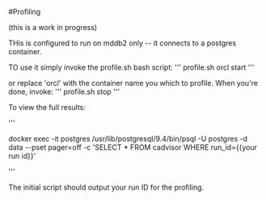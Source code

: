 #Profiling

(this is a work in progress)

THis is configured to run on mddb2 only -- it connects to a postgres container.

TO use it simply invoke the profile.sh bash script:
'''
profile.sh orcl start
'''

or replace 'orcl' with the container name you which to profile. When you're done, invoke:
'''
profile.sh stop
'''


To view the full results:

'''

docker exec -it postgres /usr/lib/postgresql/9.4/bin/psql -U postgres -d data --pset pager=off -c 'SELECT * FROM cadvisor WHERE run_id={{your run id}}'

'''

The initial script should output your run ID for the profiling.

